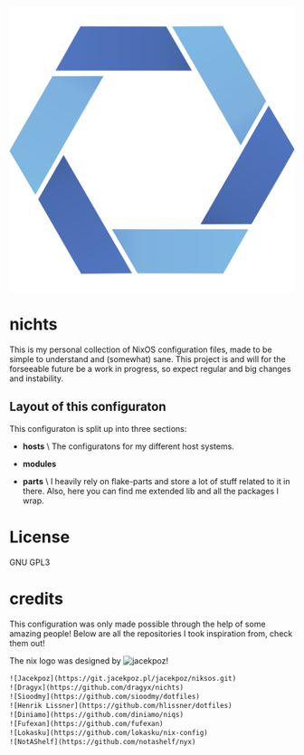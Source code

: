 <!-- ![Nix cursed logo](.github/logo.svg) -->
<img src=./.github/logo.svg align="center" size = "200px" />

# nichts

This is my personal collection of NixOS configuration files, made to be simple
to understand and (somewhat) sane. This project is and will for the forseeable
future be a work in progress, so expect regular and big changes and instability.

## Layout of this configuraton

This configuraton is split up into three sections:

- **hosts** \\ The configuratons for my different host systems.

- **modules**

- **parts** \\ I heavily rely on flake-parts and store a lot of stuff related to
  it in there. Also, here you can find me extended lib and all the packages I
  wrap.

# License

GNU GPL3

# credits

This configuration was only made possible through the help of some amazing
people! Below are all the repositories I took inspiration from, check them out!

The nix logo was designed by ![jacekpoz](https://jacekpoz.pl)!

```
![Jacekpoz](https://git.jacekpoz.pl/jacekpoz/niksos.git) 
![Dragyx](https://github.com/dragyx/nichts) 
![Sioodmy](https://github.com/sioodmy/dotfiles)
![Henrik Lissner](https://github.com/hlissner/dotfiles)
![Diniamo](https://github.com/diniamo/niqs)
![Fufexan](https://github.com/fufexan)
![Lokasku](https://github.com/lokasku/nix-config)
![NotAShelf](https://github.com/notashelf/nyx)
```
